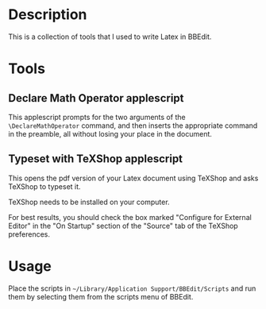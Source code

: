 # Description

This is a collection of tools that I used to write Latex in BBEdit.

# Tools

## Declare Math Operator applescript

This applescript prompts for the two arguments of the `\DeclareMathOperator`
command, and then inserts the appropriate command in the preamble, all without
losing your place in the document.

## Typeset with TeXShop applescript

This opens the pdf version of your Latex document using TeXShop and asks
TeXShop to typeset it.

TeXShop needs to be installed on your computer.

For best results, you should check the box marked "Configure for External
Editor" in the "On Startup" section of the "Source" tab of the TeXShop
preferences.

# Usage

Place the scripts in `~/Library/Application Support/BBEdit/Scripts` and run
them by selecting them from the scripts menu of BBEdit.
